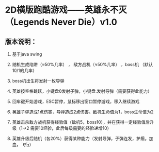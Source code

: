 # 2D横版跑酷游戏——英雄永不灭（Legends Never Die）v1.0

## 版本说明：     

1. 基于java swing

2. 随机生成陷阱（≈50%几率） ， 敌方战机（≈50%几率） ，boss机 （默认10/1的几率）

3. boss机出生将发射一枚导弹

4. 英雄按空格跳跃，小键盘0发射子弹，小键盘.发射导弹（需要获得此能力）

5. 回车键开始游戏，ESC暂停，鼠标移出窗口暂停游戏，移入继续游戏

6. 英雄子弹造成1点伤害，导弹造成2点伤害。敌机生命值为1，boss生命值为2

7. 英雄击杀敌方战机获得经验值（敌机5，boss10），并在获得一定经验值后升级（1->2 需要10经验，此后每级需要的经验递增10）

8. 英雄升级后随机（各20%）获得某种能力（发射导弹，子弹连发，护盾，加血，飞行）

   





